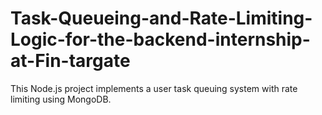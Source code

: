 # Task-Queueing-and-Rate-Limiting-Logic-for-the-backend-internship-at-Fin-targate
This Node.js project implements a user task queuing system with rate limiting using MongoDB. 
